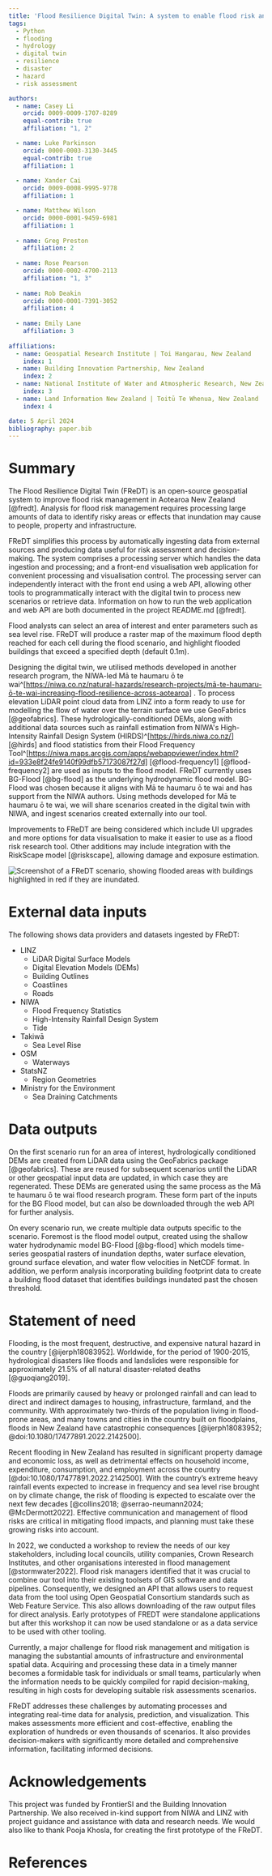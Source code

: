 ```yaml
---
title: 'Flood Resilience Digital Twin: A system to enable flood risk analysis and prediction'
tags:
  - Python
  - flooding
  - hydrology
  - digital twin
  - resilience
  - disaster
  - hazard
  - risk assessment

authors:
  - name: Casey Li
    orcid: 0009-0009-1707-8289
    equal-contrib: true 
    affiliation: "1, 2"

  - name: Luke Parkinson
    orcid: 0000-0003-3130-3445
    equal-contrib: true 
    affiliation: 1
    
  - name: Xander Cai
    orcid: 0009-0008-9995-9778
    affiliation: 1

  - name: Matthew Wilson
    orcid: 0000-0001-9459-6981
    affiliation: 1
    
  - name: Greg Preston
    affiliation: 2
    
  - name: Rose Pearson
    orcid: 0000-0002-4700-2113
    affiliation: "1, 3"
    
  - name: Rob Deakin
    orcid: 0000-0001-7391-3052
    affiliation: 4
  
  - name: Emily Lane
    affiliation: 3
    
affiliations:
  - name: Geospatial Research Institute | Toi Hangarau, New Zealand
    index: 1
  - name: Building Innovation Partnership, New Zealand
    index: 2
  - name: National Institute of Water and Atmospheric Research, New Zealand
    index: 3
  - name: Land Information New Zealand | Toitū Te Whenua, New Zealand
    index: 4

date: 5 April 2024
bibliography: paper.bib
---
```


# Summary

The Flood Resilience Digital Twin (FReDT) is an open-source geospatial system to improve flood risk management in
Aotearoa New Zealand [@fredt]. Analysis for flood risk management requires processing large amounts of data to identify
risky areas or effects that inundation may cause to people, property and infrastructure.

FReDT simplifies this process by automatically ingesting data from external sources and producing data useful for
risk assessment and decision-making. The system comprises a processing server which handles the data ingestion and processing; and a front-end visualisation web
application for convenient
processing and visualisation control. The processing server can independently interact with the
front end using a web API, allowing other tools to programmatically interact with the digital twin to process new
scenarios or retrieve data. Information on how to run the web application and web API are both documented
in the project README.md [@fredt].

Flood analysts can select an area of interest and enter parameters such as sea level rise. FReDT will
produce a raster map of the maximum flood depth reached for each cell during the flood scenario, and highlight flooded buildings
that exceed a specified depth (default 0.1m).

Designing the digital twin, we utilised methods developed in another research program, the NIWA-led Mā te haumaru ō
te
wai^[https://niwa.co.nz/natural-hazards/research-projects/mā-te-haumaru-ō-te-wai-increasing-flood-resilience-across-aotearoa]
. To process elevation LiDAR point cloud data from LINZ into a form ready to use for modelling the flow of water over
the terrain surface we use GeoFabrics [@geofabrics]. These hydrologically-conditioned DEMs, along
with additional data sources such as rainfall estimation from NIWA's High-Intensity Rainfall Design System
(HIRDS)^[https://hirds.niwa.co.nz/] [@hirds] and flood statistics from their Flood Frequency
Tool^[https://niwa.maps.arcgis.com/apps/webappviewer/index.html?id=933e8f24fe9140f99dfb57173087f27d] [@flood-frequency1]
[@flood-frequency2] are used as inputs to the flood model. FReDT currently uses BG-Flood [@bg-flood] as the
underlying hydrodynamic flood model. BG-Flood was chosen because it aligns with Mā te haumaru
ō te wai and has support from the NIWA authors. Using methods developed for Mā te haumaru ō te wai, we will
share scenarios created in the digital twin with NIWA, and ingest scenarios created externally into our tool.

Improvements to FReDT are being considered which include UI upgrades and more options for data
visualisation to make it easier to use as a flood risk research tool. Other additions may include integration
 with the RiskScape model [@riskscape], allowing  damage and exposure estimation.

![Screenshot of a FReDT scenario, showing flooded areas with buildings highlighted in red if they are inundated.](Capture2024.png)

# External data inputs

The following shows data providers and datasets ingested by FReDT:

* LINZ
    * LiDAR Digital Surface Models
    * Digital Elevation Models (DEMs)
    * Building Outlines
    * Coastlines
    * Roads
* NIWA
    * Flood Frequency Statistics
    * High-Intensity Rainfall Design System
    * Tide
* Takiwā
    * Sea Level Rise
* OSM
    * Waterways
* StatsNZ
    * Region Geometries
* Ministry for the Environment
    * Sea Draining Catchments

# Data outputs

On the first scenario run for an area of interest, hydrologically conditioned DEMs are created from LiDAR data using the
GeoFabrics package [@geofabrics]. These are reused for subsequent scenarios until the LiDAR or other geospatial
input data are updated, in which case they are regenerated. These DEMs are generated using
the same process as the Mā te haumaru ō te wai flood research program. These form part of the inputs
for the BG Flood model, but can also be downloaded through the web API for further analysis.

On every scenario run, we create multiple data outputs specific to the scenario. Foremost is the flood
model output, created using the shallow water hydrodynamic model BG-Flood [@bg-flood] which models time-series
geospatial rasters of inundation depths, water surface elevation, ground surface elevation, and water flow velocities in
NetCDF format. In addition, we perform analysis incorporating building footprint data to create a building flood dataset that identifies buildings inundated past the chosen threshold.

# Statement of need

Flooding, is the most frequent, destructive, and expensive natural hazard in the
country [@ijerph18083952]. Worldwide, for the period of 1900-2015, hydrological disasters like floods and landslides
were responsible for approximately 21.5% of all natural disaster-related deaths [@guoqiang2019].

Floods are primarily caused by heavy or prolonged rainfall and can lead to direct and indirect damages to housing,
infrastructure, farmland, and the community. With approximately two-thirds of the population living in flood-prone
areas, and many towns and cities in the country built on floodplains, floods in New Zealand  have catastrophic
consequences [@ijerph18083952; @doi:10.1080/17477891.2022.2142500].

Recent flooding in New Zealand has resulted in significant property damage and economic loss, as
well as detrimental effects on household income, expenditure, consumption, and employment across the
country [@doi:10.1080/17477891.2022.2142500]. With the country’s extreme heavy rainfall events expected to increase in
frequency and sea level rise brought on by climate change, the risk of flooding is expected to escalate over the next
few decades [@collins2018; @serrao-neumann2024; @McDermott2022]. Effective communication and management of flood risks
are critical in mitigating flood impacts, and planning must take these growing risks into account.

In 2022, we conducted a workshop to review the needs of our key stakeholders, including  local
councils, utility companies, Crown Research Institutes, and other organisations interested in flood
management [@stormwater2022]. Flood risk managers identified that it was crucial to combine our tool 
into their existing toolsets of GIS software and data pipelines. Consequently, we designed an API 
that allows users to request data from the tool using Open Geospatial Consortium standards such as Web Feature Service.
This also allows downloading of the raw output files for direct analysis.
Early prototypes of FREDT were standalone applications but after this
workshop it can now be used standalone or as a data service to be used with other tooling.

Currently, a major challenge for flood risk management and mitigation is managing the substantial amounts of 
infrastructure and environmental spatial data. Acquiring and processing these data in a timely manner becomes a
formidable task for individuals or small teams, particularly  when the information needs to be
quickly compiled for rapid decision-making, resulting in high costs for developing suitable risk assessments
scenarios.

FReDT addresses these challenges by automating processes and integrating real-time data for analysis,
prediction, and visualization. This makes assessments more efficient and cost-effective, enabling the
exploration of hundreds or even thousands of scenarios. It also provides decision-makers with significantly more
detailed and comprehensive information, facilitating informed decisions.

# Acknowledgements

This project was funded by FrontierSI and the Building Innovation Partnership. We also received in-kind support from
NIWA and LINZ with project guidance and assistance with data and research needs. We would also like to thank Pooja
Khosla, for creating the first prototype of the FReDT.

# References

